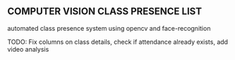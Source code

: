## COMPUTER VISION CLASS PRESENCE LIST

automated class presence system using opencv and face-recognition

TODO: Fix columns on class details, check if attendance already exists, add video analysis
